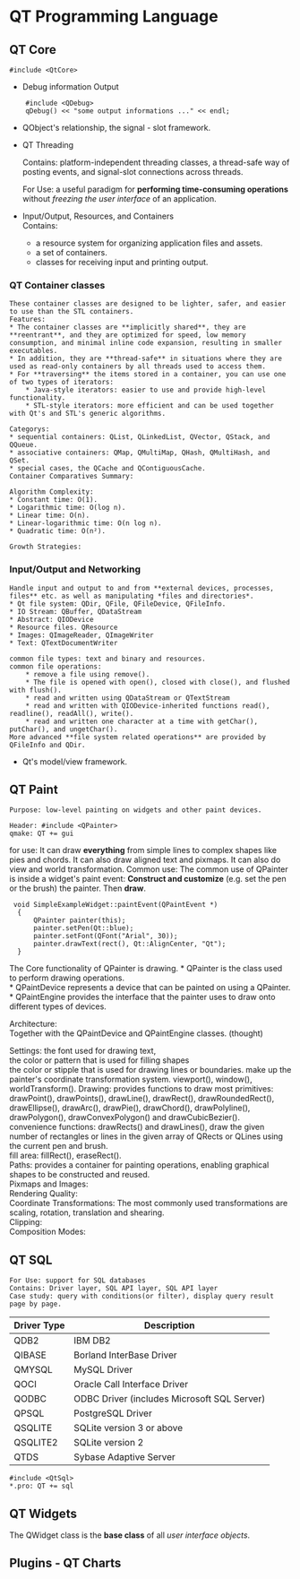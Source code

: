 QT Programming Language
===

## QT Core

```
#include <QtCore>
```
* Debug information Output
```
    #include <QDebug>
    qDebug() << "some output informations ..." << endl;
```    
* QObject's relationship, the signal - slot framework.
* QT Threading
    
    Contains: platform-independent threading classes, a thread-safe way of posting events, and signal-slot connections across threads.
    
    For Use: a useful paradigm for **performing time-consuming operations** without *freezing the user interface* of an application.
    
* Input/Output, Resources, and Containers    
    Contains: 
    * a resource system for organizing application files and assets.
    * a set of containers.
    * classes for receiving input and printing output.

### QT Container classes
    These container classes are designed to be lighter, safer, and easier to use than the STL containers.   
    Features:  
    * The container classes are **implicitly shared**, they are **reentrant**, and they are optimized for speed, low memory consumption, and minimal inline code expansion, resulting in smaller executables. 
    * In addition, they are **thread-safe** in situations where they are used as read-only containers by all threads used to access them.
    * For **traversing** the items stored in a container, you can use one of two types of iterators: 
        * Java-style iterators: easier to use and provide high-level functionality.
        * STL-style iterators: more efficient and can be used together with Qt's and STL's generic algorithms.
            
    Categorys:  
    * sequential containers: QList, QLinkedList, QVector, QStack, and QQueue. 
    * associative containers: QMap, QMultiMap, QHash, QMultiHash, and QSet. 
    * special cases, the QCache and QContiguousCache.
    Container Comparatives Summary:
    
    Algorithm Complexity:  
    * Constant time: O(1). 
    * Logarithmic time: O(log n). 
    * Linear time: O(n).
    * Linear-logarithmic time: O(n log n). 
    * Quadratic time: O(n²).
    
    Growth Strategies: 

### Input/Output and Networking
    Handle input and output to and from **external devices, processes, files** etc. as well as manipulating *files and directories*.   
    * Qt file system: QDir, QFile, QFileDevice, QFileInfo.
    * IO Stream: QBuffer, QDataStream
    * Abstract: QIODevice
    * Resource files. QResource
    * Images: QImageReader, QImageWriter
    * Text: QTextDocumentWriter
    
    common file types: text and binary and resources.  
    common file operations:
        * remove a file using remove().
        * The file is opened with open(), closed with close(), and flushed with flush().
        * read and written using QDataStream or QTextStream
        * read and written with QIODevice-inherited functions read(), readline(), readAll(), write().
        * read and written one character at a time with getChar(), putChar(), and ungetChar().
    More advanced **file system related operations** are provided by QFileInfo and QDir.
    
* Qt's model/view framework.
    
    
## QT Paint
    Purpose: low-level painting on widgets and other paint devices.
```
Header: #include <QPainter> 
qmake: QT += gui
```
for use: It can draw **everything** from simple lines to complex shapes like pies and chords. It can also draw aligned text and pixmaps. It can also do view and world transformation.
    Common use: The common use of QPainter is inside a widget's paint event: **Construct and customize** (e.g. set the pen or the brush) the painter. Then **draw**. 
```
 void SimpleExampleWidget::paintEvent(QPaintEvent *)
  {
      QPainter painter(this);
      painter.setPen(Qt::blue);
      painter.setFont(QFont("Arial", 30));
      painter.drawText(rect(), Qt::AlignCenter, "Qt");
  }
```

The Core functionality of QPainter is drawing. 
    * QPainter is the class used to perform drawing operations.  
    * QPaintDevice represents a device that can be painted on using a QPainter.
    * QPaintEngine provides the interface that the painter uses to draw onto different types of devices.

Architecture:  
    Together with the QPaintDevice and QPaintEngine classes. (thought)
    
Settings: 
    the font used for drawing text,   
    the color or pattern that is used for filling shapes  
    the color or stipple that is used for drawing lines or boundaries.
    make up the painter's coordinate transformation system. viewport(), window(), worldTransform().
Drawing:
    provides functions to draw most primitives: drawPoint(), drawPoints(), drawLine(), drawRect(), drawRoundedRect(), drawEllipse(), drawArc(), drawPie(), drawChord(), drawPolyline(), drawPolygon(), drawConvexPolygon() and drawCubicBezier().  
    convenience functions:  drawRects() and drawLines(), draw the given number of rectangles or lines in the given array of QRects or QLines using the current pen and brush.  
    fill area: fillRect(), eraseRect().  
    Paths: provides a container for painting operations, enabling graphical shapes to be constructed and reused.  
    Pixmaps and Images:  
    Rendering Quality:  
    Coordinate Transformations: The most commonly used transformations are scaling, rotation, translation and shearing.  
    Clipping:  
    Composition Modes:  
    
## QT SQL
    For Use: support for SQL databases
    Contains: Driver layer, SQL API layer, SQL API layer
    Case study: query with conditions(or filter), display query result page by page.
    
|Driver Type|Description|
|-|-|
|QDB2|IBM DB2|
|QIBASE|Borland InterBase Driver|
|QMYSQL|MySQL Driver|
|QOCI|Oracle Call Interface Driver|
|QODBC|ODBC Driver (includes Microsoft SQL Server)|
|QPSQL|PostgreSQL Driver|
|QSQLITE|SQLite version 3 or above|
|QSQLITE2|SQLite version 2|
|QTDS|Sybase Adaptive Server|

```
#include <QtSql>
*.pro: QT += sql
```

## QT Widgets   
The QWidget class is the **base class** of all *user interface objects*.

## Plugins - QT Charts
